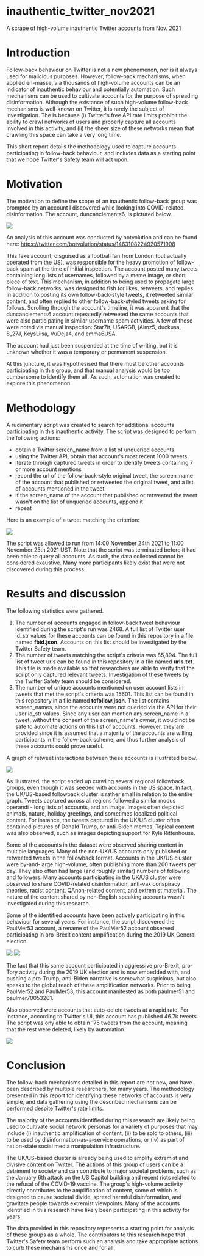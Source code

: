 # inauthentic_twitter_nov2021
A scrape of high-volume inauthentic Twitter accounts from Nov. 2021

# Introduction
Follow-back behaviour on Twitter is not a new phenomenon, nor is it always used for malicious purposes. However, follow-back mechanisms, when applied en-masse, via thousands of high-volume accounts can be an indicator of inauthentic behaviour and potentially automation. Such mechanisms can be used to cultivate accounts for the purpose of spreading disinformation. Although the existance of such high-volume follow-back mechanisms is well-known on Twitter, it is rarely the subject of investigation. The is because (i) Twitter's free API rate limits prohibit the ability to crawl networks of users and properly capture all accounts involved in this activity, and (ii) the sheer size of these networks mean that crawling this space can take a very long time.

This short report details the methodology used to capture accounts participating in follow-back behaviour, and includes data as a starting point that we hope Twitter's Safety team will act upon.

# Motivation
The motivation to define the scope of an inauthentic follow-back group was prompted by an account I discovered while looking into COVID-related disinformation. The account, duncanclements6, is pictured below.

![](images/gooner2.jpeg)

An analysis of this account was conducted by botvolution and can be found here: https://twitter.com/botvolution/status/1463108224920571908

This fake account, disguised as a football fan from London (but actually operated from the US), was responsible for the heavy promotion of follow-back spam at the time of initial inspection. The account posted many tweets containing long lists of usernames, followed by a meme image, or short piece of text. This mechanism, in addition to being used to propagate large follow-back networks, was designed to fish for likes, retweets, and replies. In addition to posting its own follow-back-style tweets, it retweeted similar content, and often replied to other follow-back-styled tweets asking for follows. Scrolling through the account's timeline, it was apparent that the duncanclements6 account repeatedly retweeted the same accounts that were also participating in similar username spam activities. A few of these were noted via manual inspection: Star7lt, USARGB, jAlmz5, duckusa, 8_27J, KeysLiisa, VuDeja4, and emma6USA. 

The account had just been suspended at the time of writing, but it is unknown whether it was a temporary or permanent suspension.

At this juncture, it was hypothesised that there must be other accounts participating in this group, and that manual analysis would be too cumbersome to identify them all. As such, automation was created to explore this phenomenon.

# Methodology
A rudimentary script was created to search for additional accounts participating in this inauthentic activity. The script was designed to perform the following actions:
- obtain a Twitter screen_name from a list of unqueried accounts
- using the Twitter API, obtain that account's most recent 1000 tweets
- iterate through captured tweets in order to identify tweets containing 7 or more account mentions
- record the url of the follow-back-style original tweet, the screen_name of the account that published or retweeted the original tweet, and a list of accounts mentioned in the tweet
- if the screen_name of the account that published or retweeted the tweet wasn't on the list of unqueried accounts, append it
- repeat

Here is an example of a tweet matching the criterion:

![](images/example_followback_tweet.png)

The script was allowed to run from 14:00 November 24th 2021 to 11:00 November 25th 2021 UST. Note that the script was terminated before it had been able to query all accounts. As such, the data collected cannot be considered exaustive. Many more participants likely exist that were not discovered during this process.

# Results and discussion
The following statistics were gathered.
1. The number of accounts engaged in follow-back tweet behaviour identified during the script's run was 2468. A full list of Twitter user id_str values for these accounts can be found in this repository in a file named **fbid.json**. Accounts on this list should be investigated by the Twitter Safety team.
2. The number of tweets matching the script's criteria was 85,894. The full list of tweet urls can be found in this repository in a file named **urls.txt**. This file is made available so that researchers are able to verify that the script only captured relevant tweets. Investigation of these tweets by the Twitter Safety team should be considered.
3. The number of unique accounts mentioned on user account lists in tweets that met the script's criteria was 15601. This list can be found in this repository in a file named **tofollow.json**. The list contains screen_names, since the accounts were not queried via the API for their user id_str values. Since any user can mention any screen_name in a tweet, without the consent of the screen_name's owner, it would not be safe to automate actions on this list of accounts. However, they are provided since it is assumed that a majority of the accounts are willing participants in the follow-back scheme, and thus further analysis of these accounts could prove useful.

A graph of retweet interactions between these accounts is illustrated below.

![](images/followback_2021_annotated.png)

As illustrated, the script ended up crawling several regional followback groups, even though it was seeded with accounts in the US space. In fact, the UK/US-based followback cluster is rather small in relation to the entire graph. Tweets captured across all regions followed a similar modus operandi - long lists of accounts, and an image. Images often depicted animals, nature, holiday greetings, and sometimes localized political content. For instance, the tweets captured in the UK/US cluster often contained pictures of Donald Trump, or anti-Biden memes. Topical content was also observed, such as images depicting support for Kyle Rittenhouse.

Some of the accounts in the dataset were observed sharing content in multiple languages. Many of the non-UK/US accounts only published or retweeted tweets in the followback format. Accounts in the UK/US cluster were by-and-large high-volume, often publishing more than 200 tweets per day. They also often had large (and roughly similar) numbers of following and followers. Many accounts participating in the UK/US cluster were observed to share COVID-related disinformation, anti-vax conspiracy theories, racist content, QAnon-related content, and extremist material. The nature of the content shared by non-English speaking accounts wasn't investigated during this research.

Some of the identified accounts have been actively participating in this behaviour for several years. For instance, the script discovered the PaulMer53 account, a rename of the PaulMer52 account observed participating in pro-Brexit content amplification during the 2019 UK General election.

![](images/PaulMer53.png)
![](images/PaulMer52.png)

The fact that this same account participated in aggressive pro-Brexit, pro-Tory activity during the 2019 UK election and is now embedded with, and pushing a pro-Trump, anti-Biden narrative is somewhat suspicious, but also speaks to the global reach of these amplification networks. Prior to being PaulMer52 and PaulMer53, this account manifested as both paulmer51 and paulmer70053201.

Also observed were accounts that auto-delete tweets at a rapid rate. For instance, according to Twitter's UI, this account has published 46.7k tweets. The script was ony able to obtain 175 tweets from the account, meaning that the rest were deleted, likely by automation.

![](images/LindaNTx.png)

# Conclusion
The follow-back mechanisms detailed in this report are not new, and have been described by multiple researchers, for many years. The methodology presented in this report for identifying these networks of accounts is very simple, and data gathering using the described mechanisms can be performed despite Twitter's rate limits.

The majority of the accounts identified during this research are likely being used to cultivate social network personas for a variety of purposes that may include (i) inauthentic amplification of content, (ii) to be sold to others, (iii) to be used by disinformation-as-a-service operations, or (iv) as part of nation-state social media manipulation infrastructure.

The UK/US-based cluster is already being used to amplify extremist and divisive content on Twitter. The actions of this group of users can be a detriment to society and can contribute to major societal problems, such as the January 6th attack on the US Capitol building and recent riots related to the refusal of the COVID-19 vaccine. The group's high-volume activity directly contributes to the amplification of content, some of which is designed to cause societal divide, spread harmful disinformation, and gravitate people towards extremist viewpoints. Many of the accounts identified in this research have likely been participating in this activity for years. 

The data provided in this repository represents a starting point for analysis of these groups as a whole. The contributors to this research hope that Twitter's Safety team perform such an analysis and take appropriate actions to curb these mechanisms once and for all.
